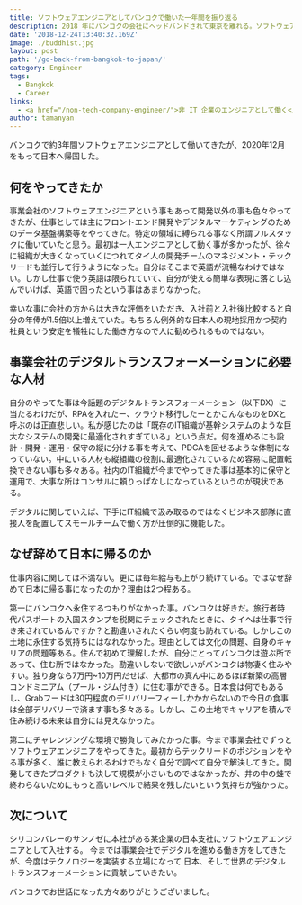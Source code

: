 ```yaml
---
title: ソフトウェアエンジニアとしてバンコクで働いた一年間を振り返る
description: 2018 年にバンコクの会社にヘッドバンドされて東京を離れる。ソフトウェアエンジニアとしてバンコクで働いた一年間を振り返る。
date: '2018-12-24T13:40:32.169Z'
image: ./buddhist.jpg
layout: post
path: '/go-back-from-bangkok-to-japan/'
category: Engineer
tags:
  - Bangkok
  - Career
links:
  - <a href="/non-tech-company-engineer/">非 IT 企業のエンジニアとして働く</a>
author: tamanyan
---
```


バンコクで約3年間ソフトウェアエンジニアとして働いてきたが、2020年12月をもって日本へ帰国した。

## 何をやってきたか

事業会社のソフトウェアエンジニアという事もあって開発以外の事も色々やってきたが、仕事としては主にフロントエンド開発やデジタルマーケティングのためのデータ基盤構築等をやってきた。特定の領域に縛られる事なく所謂フルスタックに働いていたと思う。最初は一人エンジニアとして動く事が多かったが、徐々に組織が大きくなっていくにつれてタイ人の開発チームのマネジメント・テックリードも並行して行うようになった。自分はそこまで英語が流暢なわけではない。しかし仕事で使う英語は限られていて、自分が使える簡単な表現に落とし込んでいけば、英語で困ったという事はあまりなかった。

幸いな事に会社の方からは大きな評価をいただき、入社前と入社後比較すると自分の年俸が1.5倍以上増えていた。もちろん例外的な日本人の現地採用かつ契約社員という安定を犠牲にした働き方なので人に勧められるものではない。

<!-- ## 将来どうするのか？

実はこの二ヶ月間コンサルタントになるかソフトウェアエンジニアのままでいるか悩み続けていた。
言い方を変えればエンジニアに評価されるエンジニアではなく、**ビジネスサイドから評価されるエンジニアとしてキャリアを歩んできた**。
私はこの[NRIさんの資料](https://www.nri.com/jp/service/solution/mcs/theme_dx)がよく書かれていて、非常にお気に入りなのだが
カスタマージャーニーに対し以下に顧客に価値を届けるのか？ -->

## 事業会社のデジタルトランスフォーメーションに必要な人材

自分のやってた事は今話題のデジタルトランスフォーメーション（以下DX）に当たるわけだが、RPAを入れたー、クラウド移行したーとかこんなものをDXと呼ぶのは正直悲しい。私が感じたのは「既存のIT組織が基幹システムのような巨大なシステムの開発に最適化されすぎている」という点だ。何を進めるにも設計・開発・運用・保守の縦に分ける事を考えて、PDCAを回せるような体制になっていない。中にいる人材も縦組織の役割に最適化されているため容易に配置転換できない事も多々ある。社内のIT組織が今までやってきた事は基本的に保守と運用で、大事な所はコンサルに頼りっぱなしになっているというのが現状である。

デジタルに関していえば、下手にIT組織で汲み取るのではなくビジネス部隊に直接人を配置してスモールチームで働く方が圧倒的に機能した。

<!--more-->

## なぜ辞めて日本に帰るのか

仕事内容に関しては不満ない。更には毎年給与も上がり続けている。ではなぜ辞めて日本に帰る事になったのか？理由は2つ程ある。

第一にバンコクへ永住するつもりがなかった事。バンコクは好きだ。旅行者時代パスポートの入国スタンプを税関にチェックされたときに、タイへは仕事で行き来されているんですか？と勘違いされたくらい何度も訪れている。しかしこの土地に永住する気持ちにはなれなかった。理由としては文化の問題、自身のキャリアの問題等ある。住んで初めて理解したが、自分にとってバンコクは遊ぶ所であって、住む所ではなかった。勘違いしないで欲しいがバンコクは物凄く住みやすい。独り身なら7万円~10万円だせば、大都市の真ん中にあるほぼ新築の高層コンドミニアム（プール・ジム付き）に住む事ができる。日本食は何でもあるし、Grabフードは30円程度のデリバリーフィーしかかからないので今日の食事は全部デリバリーで済ます事も多々ある。しかし、この土地でキャリアを積んで住み続ける未来は自分には見えなかった。

第二にチャレンジングな環境で勝負してみたかった事。今まで事業会社でずっとソフトウェアエンジニアをやってきた。最初からテックリードのポジションをやる事が多く、誰に教えられるわけでもなく自分で調べて自分で解決してきた。開発してきたプロダクトも決して規模が小さいものではなかったが、井の中の蛙で終わらないためにもっと高いレベルで結果を残したいという気持ちが強かった。

## 次について

シリコンバレーのサンノゼに本社がある某企業の日本支社にソフトウェアエンジニアとして入社する。
今までは事業会社でデジタルを進める働き方をしてきたが、今度はテクノロジーを実装する立場になって
日本、そして世界のデジタルトランスフォーメーションに貢献していきたい。

バンコクでお世話になった方々ありがとうございました。
